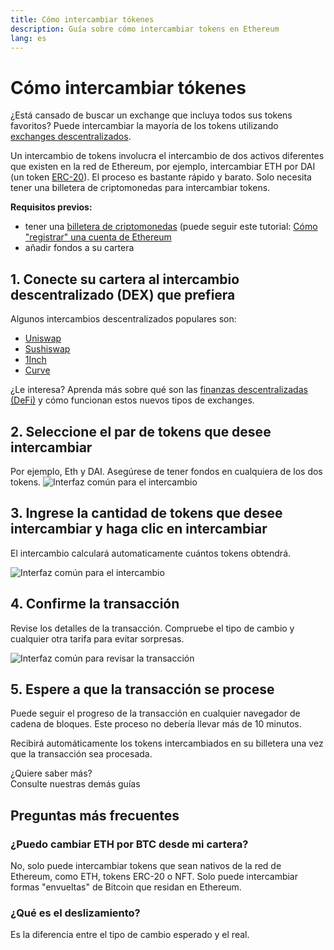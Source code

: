 ```yaml
---
title: Cómo intercambiar tókenes
description: Guía sobre cómo intercambiar tokens en Ethereum
lang: es
---
```


# Cómo intercambiar tókenes

¿Está cansado de buscar un exchange que incluya todos sus tokens favoritos? Puede intercambiar la mayoría de los tokens utilizando [exchanges descentralizados](/glossary/#dex).

Un intercambio de tokens involucra el intercambio de dos activos diferentes que existen en la red de Ethereum, por ejemplo, intercambiar ETH por DAI (un token [ERC-20](/glossary/#erc-20)). El proceso es bastante rápido y barato. Solo necesita tener una billetera de criptomonedas para intercambiar tokens.

**Requisitos previos:**

- tener una [billetera de criptomonedas](/glossary/#wallet) (puede seguir este tutorial: [Cómo "registrar" una cuenta de Ethereum](/guides/how-to-create-an-ethereum-account/)
- añadir fondos a su cartera

## 1. Conecte su cartera al intercambio descentralizado (DEX) que prefiera

Algunos intercambios descentralizados populares son:

- [Uniswap](https://app.uniswap.org/#/swap)
- [Sushiswap](https://www.sushi.com/swap)
- [1Inch](https://app.1inch.io/#/1/unified/swap/ETH/DAI)
- [Curve](https://curve.fi/#/ethereum/swap)

¿Le interesa? Aprenda más sobre qué son las [finanzas descentralizadas (DeFi)](/defi/) y cómo funcionan estos nuevos tipos de exchanges.

## 2. Seleccione el par de tokens que desee intercambiar

Por ejemplo, Eth y DAI. Asegúrese de tener fondos en cualquiera de los dos tokens. ![Interfaz común para el intercambio](./swap1.png)

## 3. Ingrese la cantidad de tokens que desee intercambiar y haga clic en intercambiar

El intercambio calculará automaticamente cuántos tokens obtendrá.

![Interfaz común para el intercambio](./swap2.png)

## 4. Confirme la transacción

Revise los detalles de la transacción. Compruebe el tipo de cambio y cualquier otra tarifa para evitar sorpresas.

![Interfaz común para revisar la transacción](./swap3.png)

## 5. Espere a que la transacción se procese

Puede seguir el progreso de la transacción en cualquier navegador de cadena de bloques. Este proceso no debería llevar más de 10 minutos.

Recibirá automáticamente los tokens intercambiados en su billetera una vez que la transacción sea procesada.
<br />

<Alert variant="update">
<Emoji text=":eyes:" className="text-4xl"/>
<AlertContent className="justify-between flex-row items-center">
  <div>¿Quiere saber más?</div>
  <ButtonLink href="/guides/">
    Consulte nuestras demás guías
  </ButtonLink>
</AlertContent>
</Alert>

## Preguntas más frecuentes

### ¿Puedo cambiar ETH por BTC desde mi cartera?

No, solo puede intercambiar tokens que sean nativos de la red de Ethereum, como ETH, tokens ERC-20 o NFT. Solo puede intercambiar formas "envueltas" de Bitcoin que residan en Ethereum.

### ¿Qué es el deslizamiento?

Es la diferencia entre el tipo de cambio esperado y el real.
